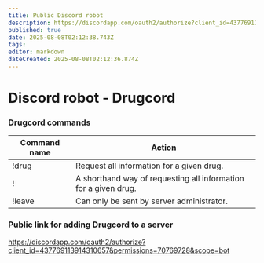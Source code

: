 ```yaml
---
title: Public Discord robot
description: https://discordapp.com/oauth2/authorize?client_id=437769113914310657&permissions=70769728&scope=bot
published: true
date: 2025-08-08T02:12:38.743Z
tags: 
editor: markdown
dateCreated: 2025-08-08T02:12:36.874Z
---
```


# Discord robot - Drugcord

### Drugcord commands

| Command name | Action |
|--------------|--------|
| !drug <drug> | Request all information for a given drug. |
| !<drug> | A shorthand way of requesting all information for a given drug. |
| !leave | Can only be sent by server administrator. |

### Public link for adding Drugcord to a server

https://discordapp.com/oauth2/authorize?client_id=437769113914310657&permissions=70769728&scope=bot